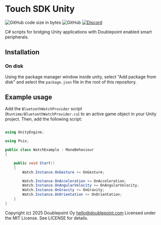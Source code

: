 # Touch SDK Unity

![GitHub code size in bytes](https://img.shields.io/github/languages/code-size/doublepointlab/touch-sdk-unity)
![GitHub](https://img.shields.io/github/license/doublepointlab/touch-sdk-unity)
[![Discord](https://img.shields.io/discord/869474617729875998)](https://chat.doublepoint.com)

C# scripts for bridging Unity applications with Doublepoint enabled smart peripherals.

## Installation

### On disk

Using the package manager window inside unity, select "Add package from disk" and select the `package.json` file in the root of this repository.

## Example usage

Add the `BluetoothWatchProvider` script (`Runtime/BluetoothWatchProvider.cs`) to an active game object in your Unity project. Then, add the following script:

```csharp

using UnityEngine;

using Psix;

public class WatchExample : MonoBehaviour
{

    public void Start()
    {
        Watch.Instance.OnGesture += OnGesture;

        Watch.Instance.OnAcceleration += OnAcceleration;
        Watch.Instance.OnAngularVelocity += OnAngularVelocity;
        Watch.Instance.OnGravity += OnGravity;
        Watch.Instance.OnOrientation += OnOrientation;
    }
}

```


Copyright (c) 2025 Doublepoint Oy <hello@doublepoint.com>
Licensed under the MIT License. See LICENSE for details.
